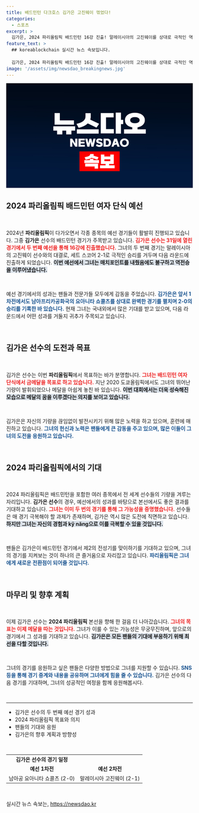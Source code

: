 ```yaml
---
title: 배드민턴 다크호스 김가은 고진웨이 꺾었다!
categories:
  - 스포츠
excerpt: >
  김가은, 2024 파리올림픽 배드민턴 16강 진출! 말레이시아의 고진웨이를 상대로 극적인 역전승을 거두며 예선 2전 전승! 이번 대회를 통해 두 대회 연속 16강이라는 쾌거를 이뤘다.
feature_text: >
  ## koreablockchain 실시간 뉴스 속보입니다.

  김가은, 2024 파리올림픽 배드민턴 16강 진출! 말레이시아의 고진웨이를 상대로 극적인 역전승을 거두며 예선 2전 전승! 이번 대회를 통해 두 대회 연속 16강이라는 쾌거를 이뤘다.
image: '/assets/img/newsdao_breakingnews.jpg'
---
```


<p><img src="/assets/img/newsdao_breakingnews.jpg" alt="koreablockchain 속보" /></p>

<h2 data-ke-size="size26">2024 파리올림픽 배드민턴 여자 단식 예선</h2>

<p data-ke-size="size16">&nbsp;</p>

<p>2024년 <b>파리올림픽</b>이 다가오면서 각종 종목의 예선 경기들이 활발히 진행되고 있습니다. 그중 <b>김가은</b> 선수의 배드민턴 경기가 주목받고 있습니다. <b><span style="color: #ee2323;">김가은 선수는 31일에 열린 경기에서 두 번째 예선을 통해 16강에 진출했습니다.</span></b> 그녀의 두 번째 경기는 말레이시아의 고진웨이 선수와의 대결로, 세트 스코어 2-1로 극적인 승리를 거두며 다음 라운드에 진출하게 되었습니다. <b><span style="background-color: #21538527;">이번 예선에서 그녀는 매치포인트를 내줬음에도 불구하고 역전승을 이루어냈습니다.</span></b></p>

<p data-ke-size="size16">&nbsp;</p>

<p>예선 경기에서의 성과는 팬들과 전문가들 모두에게 감동을 주었습니다. <b><span style="color: #1a5490;">김가은은 앞서 1차전에서도 남아프리카공화국의 요아니타 쇼콜츠를 상대로 완벽한 경기를 펼치며 2-0의 승리를 기록한 바 있습니다.</span></b> 현재 그녀는 국내외에서 많은 기대를 받고 있으며, 다음 라운드에서 어떤 성과를 거둘지 귀추가 주목되고 있습니다.</p>

<p data-ke-size="size16">&nbsp;</p>

<h2 data-ke-size="size26">김가은 선수의 도전과 목표</h2>

<p data-ke-size="size16">&nbsp;</p>

<p>김가은 선수는 이번 <b>파리올림픽</b>에서 목표하는 바가 분명합니다. <b><span style="color: #ee2323;">그녀는 배드민턴 여자 단식에서 금메달을 목표로 하고 있습니다.</span></b> 지난 2020 도쿄올림픽에서도 그녀의 뛰어난 기량이 발휘되었으나 메달을 아쉽게 놓친 바 있습니다. <b><span style="background-color: #21538527;">이번 대회에서는 더욱 성숙해진 모습으로 메달의 꿈을 이루겠다는 의지를 보이고 있습니다.</span></b></p>

<p data-ke-size="size16">&nbsp;</p>

<p>김가은은 자신의 기량을 끊임없이 발전시키기 위해 많은 노력을 하고 있으며, 훈련에 매진하고 있습니다. <b><span style="color: #1a5490;">그녀의 헌신과 노력은 팬들에게 큰 감동을 주고 있으며, 많은 이들이 그녀의 도전을 응원하고 있습니다.</span></b></p>

<p data-ke-size="size16">&nbsp;</p>

<h2 data-ke-size="size26">2024 파리올림픽에서의 기대</h2>

<p data-ke-size="size16">&nbsp;</p>

<p>2024 파리올림픽은 배드민턴을 포함한 여러 종목에서 전 세계 선수들의 기량을 겨루는 자리입니다. <b>김가은 선수</b>의 경우, 예선에서의 성과를 바탕으로 본선에서도 좋은 결과를 기대하고 있습니다. <b><span style="color: #ee2323;">그녀는 이미 두 번의 경기를 통해 그 가능성을 증명했습니다.</span></b> 선수들은 매 경기 극복해야 할 과제가 존재하며, 김가은 역시 많은 도전에 직면하고 있습니다. <b><span style="background-color: #21538527;">하지만 그녀는 자신의 경험과 kỹ năng으로 이를 극복할 수 있을 것입니다.</span></b></p>

<p data-ke-size="size16">&nbsp;</p>

<p>팬들은 김가은이 배드민턴 경기에서 제2의 전성기를 맞이하기를 기대하고 있으며, 그녀의 경기를 지켜보는 것이 하나의 큰 즐거움으로 자리잡고 있습니다. <b><span style="color: #1a5490;">파리올림픽은 그녀에게 새로운 전환점이 되어줄 것입니다.</span></b> </p>

<p data-ke-size="size16">&nbsp;</p>

<h2 data-ke-size="size26">마무리 및 향후 계획</h2>

<p data-ke-size="size16">&nbsp;</p>

<p>이제 김가은 선수는 <b>2024 파리올림픽</b> 본선을 향해 한 걸음 더 나아갔습니다. <b><span style="color: #ee2323;">그녀의 목표는 이제 메달을 따는 것입니다.</span></b> 그녀가 이룰 수 있는 가능성은 무궁무진하며, 앞으로의 경기에서 그 성과를 기대하고 있습니다. <b><span style="background-color: #21538527;">김가은은 모든 팬들의 기대에 부응하기 위해 최선을 다할 것입니다.</span></b></p>

<p data-ke-size="size16">&nbsp;</p>

<p>그녀의 경기를 응원하고 싶은 팬들은 다양한 방법으로 그녀를 지원할 수 있습니다. <b><span style="color: #1a5490;">SNS 등을 통해 경기 중계와 내용을 공유하며 그녀에게 힘을 줄 수 있습니다.</span></b> 김가은 선수의 다음 경기를 기대하며, 그녀의 성공적인 여정을 함께 응원해봅시다. </p>

<p data-ke-size="size16">&nbsp;</p>

<hr>

<ul>
    <li>김가은 선수의 두 번째 예선 경기 성과</li>
    <li>2024 파리올림픽 목표와 의지</li>
    <li>팬들의 기대와 응원</li>
    <li>김가은의 향후 계획과 방향성</li>
</ul>

<p data-ke-size="size16">&nbsp;</p>

<table>
    <tr>
        <td style="text-align: center; height: 17px;"><b>김가은 선수의 경기 일정</b></td>
    </tr>
    <tr>
        <td style="text-align: center; height: 17px;"><b>예선 1차전</b></td>
        <td style="text-align: center; height: 17px;"><b>예선 2차전</b></td>
    </tr>
    <tr>
        <td style="text-align: center; height: 17px;">남아공 요아니타 쇼콜츠 (2-0)</td>
        <td style="text-align: center; height: 17px;">말레이시아 고진웨이 (2-1)</td>
    </tr>
</table>

<p data-ke-size="size16">&nbsp;</p>
실시간 뉴스 속보는, <a href="https://newsdao.kr" rel="dofollow">https://newsdao.kr</a>


